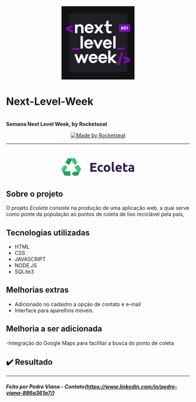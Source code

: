 <h3 align="center">
    <img alt="Logo" title="#logo" width="200px" src="/public/assets/nlw.png">


# Next-Level-Week
  <br><b>Semana Next Level Week, by Rocketseat</b></h3><p align="center"><a href="https://rocketseat.com.br"><img alt="Made by Rocketseat" src="https://img.shields.io/badge/made%20by-Rocketseat-%237519C1"></a>  
</p><hr><h1 align="center"><img alt="Logo" title="#logo" width="200px" src="/public/assets/logo.svg"><br>
</h1> 

##  Sobre o projeto
O projeto *Ecoleta* consiste na produção de uma aplicação web, a qual serve como ponte da população ao pontos de coleta de lixo reciclável pela país, 

##  Tecnologias utilizadas
- HTML
- CSS
- JAVASCRIPT
- NODE.JS
- SQLite3

##  Melhorias extras
- Adicionado no cadastro a opção de contato e e-mail 
- Interface para aparelhos móveis.

##  Melhoria a ser adicionada
-Integração do Google Maps para facilitar a busca do ponto de coleta
## ✔️ Resultado



<hr>

#####  Feito por Pedro Viana - Contato(https://www.linkedin.com/in/pedro-viana-886a361a7/)
